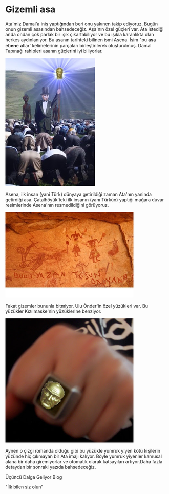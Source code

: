 # Gizemli asa

Ata'miz Damal'a iniş yaptığından beri onu yakınen takip
ediyoruz. Bugün onun gizemli asasından bahsedeceğiz. Aşa'nın özel
güçleri var. Ata istediği anda ondan çok parlak bir ışık
çıkartabiliyor ve bu ışıkla karanlıkta olan herkes aydınlanıyor. Bu
asanın tarihteki bilinen ismi Asena. İsim "bu **as**a eb**en**e **a**tlar'
kelimelerinin parçaları birleştirilerek oluşturulmuş. Damal Tapınağı
rahipleri asanın güçlerini iyi biliyorlar.

![](namaz-ata-uzayli-supernova.jpg)

Asena, ilk insan (yani Türk) dünyaya getirildiği zaman Ata'nın yaninda
getirdiği asa. Çatalhöyük'teki ilk insanın (yanı Türkün) yaptığı
mağara duvar resimlerinde Asena'nın resmedildiğini görüyoruz.

![](cave-asena.jpg)

Fakat gizemler bununla bitmiyor. Ulu Önder'in özel yüzükleri var. Bu
yüzükler Kızılmaske'nin yüzüklerine benziyor.

![](136031959_2417e2929a.jpg)

Aynen o çizgi romanda olduğu gibi bu yüzükle yumruk yiyen kötü
kişilerin yüzünde hiç çıkmayan bir Ata imajı kalıyor. Böyle yumruk
yiyenler kamusal alana bir daha giremiyorlar ve otomatik olarak
katsayıları artıyor.Daha fazla detaydan bir sonraki yazıda
bahsedeceğiz.

Üçüncü Dalga Geliyor Blog

"İlk bilen siz olun"
